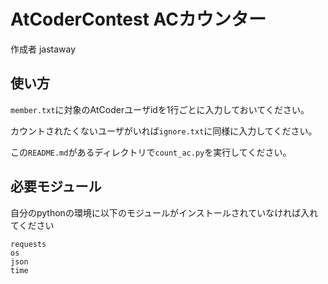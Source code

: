 # AtCoderContest ACカウンター
作成者 jastaway

## 使い方
`member.txt`に対象のAtCoderユーザidを1行ごとに入力しておいてください。

カウントされたくないユーザがいれば`ignore.txt`に同様に入力してください。

この`README.md`があるディレクトリで`count_ac.py`を実行してください。

## 必要モジュール
自分のpythonの環境に以下のモジュールがインストールされていなければ入れてください
```
requests
os
json
time
```
